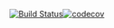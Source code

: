 [![Build Status](https://travis-ci.com/thacd/tennis-scoring-system.svg?branch=main)](https://travis-ci.com/thacd/tennis-scoring-system)[![codecov](https://codecov.io/gh/thacd/tennis-scoring-system/branch/main/graph/badge.svg?token=7FNJW1XOF7)](https://codecov.io/gh/thacd/tennis-scoring-system)
